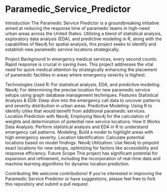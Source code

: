# Paramedic_Service_Predictor
Introduction
The Paramedic Service Predictor is a groundbreaking initiative aimed at reducing the response time of paramedic teams in high-need urban areas across the United States. Utilizing a blend of statistical analysis, exploratory data analysis (EDA), and predictive modeling in R, along with the capabilities of Neo4j for spatial analysis, this project seeks to identify and establish new paramedic service locations strategically.

Project Background
In emergency medical services, every second counts. Rapid response is crucial in saving lives. This project addresses the vital need for quick medical attention by strategically enhancing the placement of paramedic facilities in areas where emergency severity is highest.

Technologies Used
R: For statistical analysis, EDA, and predictive modeling.
Neo4j: For determining the precise location for new paramedic service setups using graph database management techniques.
Features
Statistical Analysis & EDA: Deep dive into the emergency call data to uncover patterns and severity distribution in urban areas.
Predictive Modeling: Using R to identify cities that would benefit from additional paramedic services.
Location Prediction with Neo4j: Employing Neo4j for the calculation of weights and determination of potential new service locations.
How It Works
Data Analysis: Perform statistical analysis and EDA in R to understand emergency call patterns.
Modeling: Build a model to highlight areas with high emergency severity.
Location Identification: Calculate potential locations based on model findings.
Neo4j Utilization: Use Neo4j to pinpoint exact locations for new setups, optimizing for factors like accessibility and response efficiency.
Future Scope
This project has significant potential for expansion and refinement, including the incorporation of real-time data and machine learning algorithms for dynamic location prediction.

Contributing
We welcome contributions! If you're interested in improving the Paramedic Service Predictor or have suggestions, please feel free to fork this repository and submit a pull request.
